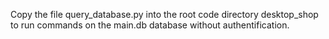 Copy the file query_database.py into the root code directory desktop_shop to run commands on the main.db database without authentification.